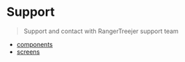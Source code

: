 # Support

> Support and contact with RangerTreejer support team

- [components](./components)
- [screens](./screens)
